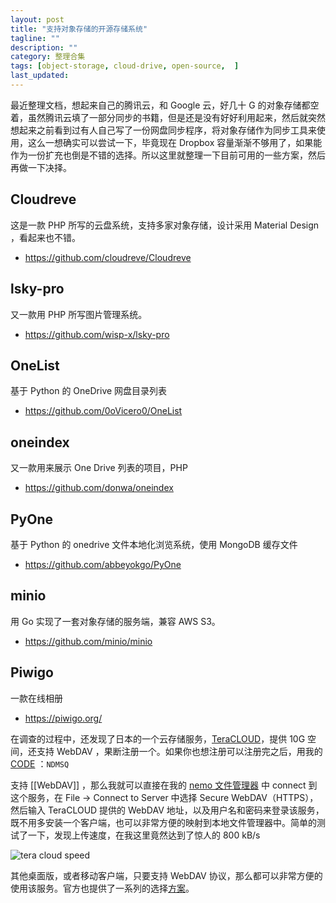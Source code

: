 ```yaml
---
layout: post
title: "支持对象存储的开源存储系统"
tagline: ""
description: ""
category: 整理合集
tags: [object-storage, cloud-drive, open-source,  ]
last_updated:
---
```


最近整理文档，想起来自己的腾讯云，和 Google 云，好几十 G 的对象存储都空着，虽然腾讯云填了一部分同步的书籍，但是还是没有好好利用起来，然后就突然想起来之前看到过有人自己写了一份网盘同步程序，将对象存储作为同步工具来使用，这么一想确实可以尝试一下，毕竟现在 Dropbox 容量渐渐不够用了，如果能作为一份扩充也倒是不错的选择。所以这里就整理一下目前可用的一些方案，然后再做一下决择。

## Cloudreve
这是一款 PHP 所写的云盘系统，支持多家对象存储，设计采用 Material Design ，看起来也不错。

- <https://github.com/cloudreve/Cloudreve>

## lsky-pro
又一款用 PHP 所写图片管理系统。

- <https://github.com/wisp-x/lsky-pro>

## OneList
基于 Python 的 OneDrive 网盘目录列表

- <https://github.com/0oVicero0/OneList>

## oneindex
又一款用来展示 One Drive 列表的项目，PHP

- <https://github.com/donwa/oneindex>

## PyOne

基于 Python 的 onedrive 文件本地化浏览系统，使用 MongoDB 缓存文件

- <https://github.com/abbeyokgo/PyOne>

## minio
用 Go 实现了一套对象存储的服务端，兼容 AWS S3。

- <https://github.com/minio/minio>

## Piwigo
一款在线相册

- <https://piwigo.org/>


在调查的过程中，还发现了日本的一个云存储服务，[TeraCLOUD](https://teracloud.jp)，提供 10G 空间，还支持 WebDAV ，果断注册一个。如果你也想注册可以注册完之后，用我的 [CODE](https://teracloud.jp/en/modules/mypage/usage/) ：`NDMSQ`

支持 [[WebDAV]] ，那么我就可以直接在我的 [nemo 文件管理器](/post/2018/08/nemo-file-manager.html) 中 connect 到这个服务，在 File -> Connect to Server 中选择 Secure WebDAV（HTTPS），然后输入 TeraCLOUD 提供的 WebDAV 地址，以及用户名和密码来登录该服务，既不用多安装一个客户端，也可以非常方便的映射到本地文件管理器中。简单的测试了一下，发现上传速度，在我这里竟然达到了惊人的 800 kB/s

![tera cloud speed](/assets/screenshot-teracloud-webdav-2019-09-27-123117.png)

其他桌面版，或者移动客户端，只要支持 WebDAV 协议，那么都可以非常方便的使用该服务。官方也提供了一系列的选择[方案](https://teracloud.jp/en/clients.html)。
